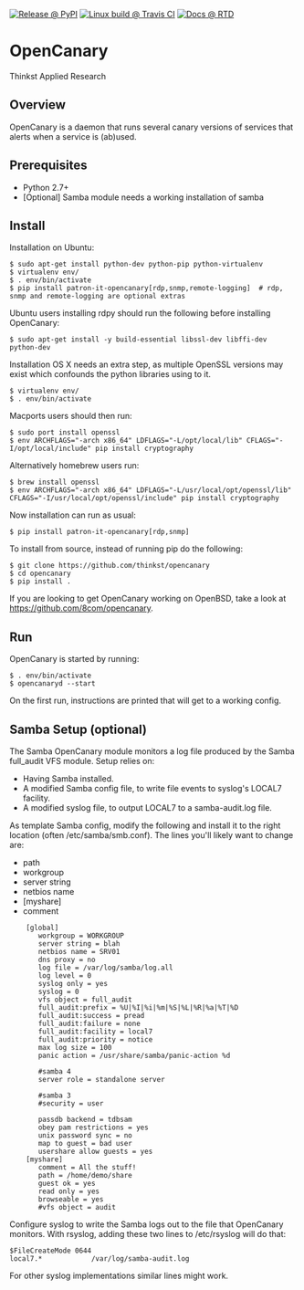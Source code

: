 [![Release @ PyPI](https://img.shields.io/pypi/pyversions/patron-it-opencanary.svg)](https://pypi.org/project/patron-it-opencanary)
[![Linux build @ Travis CI](https://img.shields.io/travis/com/patron-it/opencanary/master.svg?label=Linux%20build%20%40%20Travis%20CI)](https://travis-ci.com/patron-it/opencanary)
[![Docs @ RTD](https://readthedocs.org/projects/patron-it-opencanary/badge/?version=latest)](https://patron-it-opencanary.readthedocs.io/en/latest/?badge=latest)

OpenCanary
=================
Thinkst Applied Research

Overview
----------

OpenCanary is a daemon that runs several canary versions of services that alerts when a service is (ab)used.

Prerequisites
----------------

* Python 2.7+
* [Optional] Samba module needs a working installation of samba

Install
----------

Installation on Ubuntu:

```
$ sudo apt-get install python-dev python-pip python-virtualenv
$ virtualenv env/
$ . env/bin/activate
$ pip install patron-it-opencanary[rdp,snmp,remote-logging]  # rdp, snmp and remote-logging are optional extras
```

Ubuntu users installing rdpy should run the following before installing OpenCanary:

```
$ sudo apt-get install -y build-essential libssl-dev libffi-dev python-dev
```

Installation OS X needs an extra step, as multiple OpenSSL versions
may exist which confounds the python libraries using to it.

```
$ virtualenv env/
$ . env/bin/activate
```

Macports users should then run:
```
$ sudo port install openssl
$ env ARCHFLAGS="-arch x86_64" LDFLAGS="-L/opt/local/lib" CFLAGS="-I/opt/local/include" pip install cryptography
```

Alternatively homebrew users run:
````
$ brew install openssl
$ env ARCHFLAGS="-arch x86_64" LDFLAGS="-L/usr/local/opt/openssl/lib" CFLAGS="-I/usr/local/opt/openssl/include" pip install cryptography
````

Now installation can run as usual:
```
$ pip install patron-it-opencanary[rdp,snmp]
```

To install from source, instead of running pip do the following:

```
$ git clone https://github.com/thinkst/opencanary
$ cd opencanary
$ pip install .
```

If you are looking to get OpenCanary working on OpenBSD, take a look at https://github.com/8com/opencanary. 

Run
----

OpenCanary is started by running:

```
$ . env/bin/activate
$ opencanaryd --start
```

On the first run, instructions are printed that will get to a working config.


Samba Setup (optional)
----------------------

The Samba OpenCanary module monitors a log file produced by the Samba
full_audit VFS module. Setup relies on:

* Having Samba installed.
* A modified Samba config file, to write file events to syslog's LOCAL7 facility.
* A modified syslog file, to output LOCAL7 to a samba-audit.log file.

As template Samba config, modify the following and install it to the
right location (often /etc/samba/smb.conf). The lines you'll likely
want to change are:

* path
* workgroup
* server string
* netbios name
* [myshare]
* comment


```
    [global]
       workgroup = WORKGROUP
       server string = blah
       netbios name = SRV01
       dns proxy = no
       log file = /var/log/samba/log.all
       log level = 0
       syslog only = yes
       syslog = 0
       vfs object = full_audit
       full_audit:prefix = %U|%I|%i|%m|%S|%L|%R|%a|%T|%D
       full_audit:success = pread
       full_audit:failure = none
       full_audit:facility = local7
       full_audit:priority = notice
       max log size = 100
       panic action = /usr/share/samba/panic-action %d

       #samba 4
       server role = standalone server

       #samba 3
       #security = user

       passdb backend = tdbsam
       obey pam restrictions = yes
       unix password sync = no
       map to guest = bad user
       usershare allow guests = yes
    [myshare]
       comment = All the stuff!
       path = /home/demo/share
       guest ok = yes
       read only = yes
       browseable = yes
       #vfs object = audit
```

Configure syslog to write the Samba logs out to the file that
OpenCanary monitors. With rsyslog, adding these two lines to
/etc/rsyslog will do that:

```
$FileCreateMode 0644
local7.*            /var/log/samba-audit.log
```

For other syslog implementations similar lines might work.
